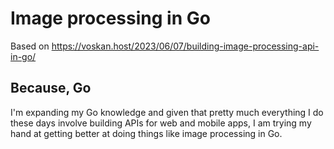 # Image processing in Go

Based on <https://voskan.host/2023/06/07/building-image-processing-api-in-go/>

## Because, Go

I'm expanding my Go knowledge and given that pretty much everything I do these days
involve building APIs for web and mobile apps, I am trying my hand at getting better
at doing things like image processing in Go.

